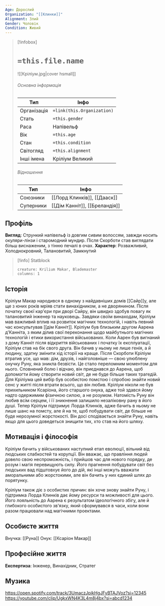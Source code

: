 ```yaml
---
Age: Дорослий
Organization: "[[Клинки]]"
Alignment: Злий
Gender: Чоловік
Condition: Живий
---
```

> [!infobox]
> # `=this.file.name`
> ![[Кріліум.jpg|cover hsmall]]
> ###### Основна інформація
> Тип | Інфо |
> ---|---|
> Організація | `=link(this.Organization)` |
> Стать | `=this.gender` |
> Раса | Напівельф |
> Вік | `=this.age` |
> Стан | `=this.condition` |
> Світогляд | `=this.alignment` |
> Інші імена | Кріліум Великий |
> ###### Відношення
> Тип | Інфо |
> ---|---|
> Союзники | [[Лорд Клинків]], [[Дааск]] |
> Суперники | [[Дім Канніт]], [[Бреландія]] |

## Профіль
**Вигляд**: Стрункий напівельф із довгим сивим волоссям, завжди носить окуляри-лінзи і старомодний мундир. Після Скорботи став виглядати більш виснаженим, з тінню печалі в очах.
**Характер**: Розважливий, Холоднокровний, Талановитий, Замкнутий

> [!info] Statblock
> ```statblock
> creature: Krilium Makar, Blademaster
> columns: 1
> ```

## Історія
Кріліум Макар народився в одному з найдавніших домів [[Сайр]]у, але ще з юних років мріяв стати винахідником, а не дворянином. Після початку своєї кар'єри при дворі Сайру, він швидко здобув повагу як талановитий інженер та науковець. Завдяки своїм винаходам, Кріліум мав важливий вплив на розвиток магічних технологій, і навіть певний час консультував [[дім Канніт]].
Кріліум був близьким другом Аарена д'Канніта, з яким ділив свої переконання щодо майбутнього магічних технологій і етики використання військованих. Коли Аарен був вигнаний з дому Канніт після відкриття військованих і початку їх експлуатації, Кріліум став на бік свого друга. Він бачив у ньому не лише генія, а й людину, здатну змінити хід історії на краще.
Після Скорботи Кріліум втратив усе, що мав: дім, друзів, і найголовніше — свою улюблену онучку Руну, яка зникла безвісти. Це стало переломним моментом для нього. Сповнений болю і відчаю, він приєднався до Аарена, щоб допомогти йому створити новий світ, де не буде більше таких трагедій. Для Кріліума цей вибір був особистою помстою і спробою знайти новий сенс у житті після втрати всього, що він любив.
Кріліум ніколи не був прихильником Ксаріона, його старшого онука, адже той здався йому надто одержимим фізичною силою, а не розумом. Натомість Руну він любив всім серцем, і її зникнення залишило незаліковну рану в його душі. Тепер Кріліум підтримує Лорда Клинків, адже бачить в ньому не лише шанс на помсту, але й на те, щоб побудувати світ, де більше не буде нерозумної жорстокості. Він досі сподівається знайти Руну, навіть якщо для цього доведеться знищити тих, хто став на його шляху.

## Мотивація і філософія
Кріліум бачить у військованих наступний етап еволюції, вільний від людських слабкостей та корупції. Він вважає, що правління людей довело свою неспроможність, і прийшов час для нового порядку, де розум і магія перевищують силу. Його прагнення побудувати світ без людських вад підштовхує його до дій, які інші можуть вважати аморальними або жорстокими, але він бачить у них єдиний шлях до порятунку.

Кріліум також діє з особистих причин: він хоче знову знайти Руну, і підтримка Лорда Клинків дає йому ресурси та можливості для цього. Його лояльність до Аарена є результатом ідеологічного збігу, але й глибокого особистого зв'язку, який сформувався в часи, коли вони разом працювали над магічними проектами.

## Особисте життя
Внучка: [[Руна]]
Онук: [[Ксаріон Макар]]

## Професійне життя
**Експертиза**: Інженер, Винахідник, Стратег

## Музика
https://open.spotify.com/track/3UmaczJpikHgJFyBTAJVoz?si=12345
https://youtube.com/clip/UgkxWN4K3L4m8j4bx?si=abcd1234

